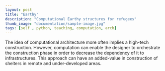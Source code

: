 ```yaml
---
layout: post
title: "Earthy"
description: "Computational Earthy structures for refugees"
thumb_image: "documentation/sample-image.jpg"
tags: [self , python, teaching, computation, arch]
---
```


The idea of computational architecture more often implies a high-tech construction. However, computation can enable the designer to orchestrate the construction phase in order to decrease the dependency of it to infrastructures. This approach can have an added-value in construction of shelters in remote and under-developed areas.